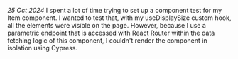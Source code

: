 _25 Oct 2024_ I spent a lot of time trying to set up a component test for my
Item component. I wanted to test that, with my useDisplaySize custom hook, all
the elements were visible on the page. However, because I use a parametric
endpoint that is accessed with React Router within the data fetching logic of
this component, I couldn't render the component in isolation using Cypress.
